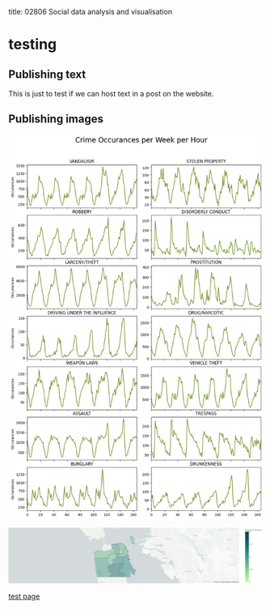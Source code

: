 title: 02806 Social data analysis and visualisation

# testing 

## Publishing text

This is just to test if we can host text in a post on the website.

## Publishing images

![weekly crimes](/imgs/hourly_crimes.png)

![cartheft on sundays](/imgs/cartheft_sundays.png)

[test page]([https://pages.github.com](https://philipfrischmoller.github.io/2023/03/15/test.html))

